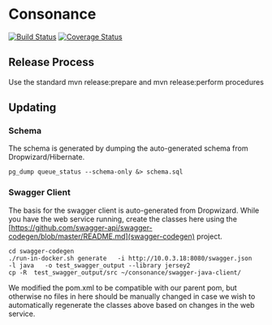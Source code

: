 # Consonance

[![Build Status](https://travis-ci.org/Consonance/consonance.svg?branch=develop)](https://travis-ci.org/Consonance/Consonance)
[![Coverage Status](https://coveralls.io/repos/Consonance/consonance/badge.svg?branch=develop)](https://coveralls.io/r/Consonance/consonance?branch=develop)

## Release Process

Use the standard mvn release:prepare and mvn release:perform procedures

## Updating

### Schema

The schema is generated by dumping the auto-generated schema from Dropwizard/Hibernate. 

    pg_dump queue_status --schema-only &> schema.sql

### Swagger Client

The basis for the swagger client is auto-generated from Dropwizard. While you have the web service running, create the classes here using the [https://github.com/swagger-api/swagger-codegen/blob/master/README.md](swagger-codegen) project.                    
                                                                                                                                                      
    cd swagger-codegen
    ./run-in-docker.sh generate   -i http://10.0.3.18:8080/swagger.json   -l java   -o test_swagger_output --library jersey2                                          
    cp -R  test_swagger_output/src ~/consonance/swagger-java-client/
                                                                                                                                                      
We modified the pom.xml to be compatible with our parent pom, but otherwise no files in here should be manually changed in case we wish to automatically regenerate the classes above based on changes in the web service.     
